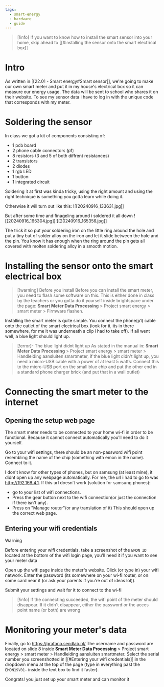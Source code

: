 ```yaml
---
tags:
  - smart-energy
  - hardware
  - guide
---
```

>[!info]
>If you want to know how to install the smart sensor into your home, skip ahead to [[#Installing the sensor onto the smart electrical box]]
# Intro
As written in [[22.01 - Smart energy#Smart sensor]], we're going to make our own smart meter and put it in my house's electrical box so it can measure our energy usage. The data will be sent to school who shares it on their website. To see my sensor data i have to log in with the unique code that corresponds with my meter.

# Soldering the sensor
In class we got a kit of components consisting of:
- 1 pcb board
- 2 phone cable connectors (p1)
- 8 resistors (3 and 5 of both diffrent resistances)
- 2 transistors
- 2 diodes
- 1 rgb LED
- 1 button
- 1 integrated circuit

Soldering it at first was kinda tricky, using the right amount and using the right technique is something you gotta learn while doing it.

Otherwise it will turn out like this:
![[20240916_133631.jpg]]


But after some time and finageling around i soldered it all down
![[20240916_165304.jpg]]![[20240916_165356.jpg]]


The trick it so put your soldering iron on the little ring around the hole and put a tiny but of solder alloy on the iron and let it slide between the hole and the pin.
You know it has enough when the ring around the pin gets all covered with molten soldering alloy in a smooth motion.

# Installing the sensor onto the smart electrical box

>[!warning] Before you install
>Before you can install the smart meter, you need to flash some software on this. This is either done in class by the teachers or you gotta do it yourself inside brightspace under the page: **Smart Meter Data Processing** > Project smart energy > smart meter > Firmware flashen.

Installing the smart meter is quite simple.
You connect the phone(p1) cable onto the outlet of the smart electrical box 
(look for it, its in there somewhere, for me it was underneath a clip i had to take off).
If all went well, a blue light should light up.

>[!error]- The blue light didnt light up
> As stated in the manual in: **Smart Meter Data Processing** > Project smart energy > smart meter > Handleiding aansluiten smartmeter, if the blue light didn't light up, you need a micro-USB cable with a power of at least 5 watts. Connect this to the micro-USB port on the small blue chip and put the other end in a standard phone charger brick (and put that in a wall outlet)
# Connecting the smart meter to the internet

## Opening the setup web page
The smart meter needs to be connected to your home wi-fi in order to be functional. Because it cannot connect automatically you'll need to do it yourself.

Go to your wifi settings, there should be an non-password wifi point resembling the name of the chip (something with emon in the name). Connect to it.

I don't know for other types of phones, but on samsung (at least mine), it didnt open up any webpage automatically.
For me, the url i had to go to was http://192.168.4.1.
If this url doesn't work (solution for samsung phones):
- go to your list of wifi connections.
- Press the gear button next to the wifi connection(or just the connection if there isn't any).
- Press on "Manage router"(or any translation of it)
This should open up the correct web page.
## Entering your wifi credentials
>[!warning]
>Before entering your wifi credentials, take a screenshot of the ``EMON ID`` located at the bottom of the wifi login page, you'll need it if you want to see your meter data

Open up the wifi page inside the meter's website.
Click (or type in) your wifi network.
Enter the password (its somewhere on your wi-fi router, or on some card near it (or ask your parents if you're out of ideas lol)).

Submit your settings and wait for it to connect to the wi-fi

>[!info]
>If the connecting succeeded, the wifi point of the meter should disappear.
>If it didn't disappear, either the password or the acces point name (or both) are wrong


# Monitoring your meter's data
Finally, go to https://grafana.sendlab.nl/
The username and password are located on slide 8 inside **Smart Meter Data Processing** > Project smart energy > smart meter > Handleiding aansluiten smartmeter.
Select the serial number you screenshotted in [[#Entering your wifi credentials]] in the dropdown menu at the top of the page (type in everything past the ``EMON19V01-`` inside the text box to find it faster).

Congrats! you just set up your smart meter and can monitor it